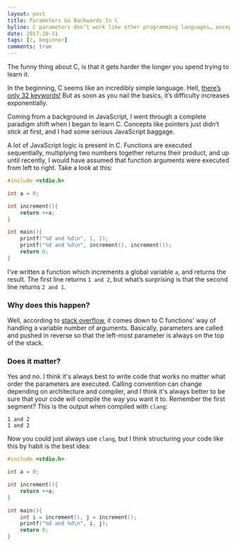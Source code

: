 ```yaml
---
layout: post
title: Parameters Go Backwards In C
byline: C parameters don’t work like other programming languages… except when they do.
date: 2017-10-31 
tags: [c, beginner]
comments: true
---
```

The funny thing about C, is that it gets harder the longer you spend trying to learn it.  

In the beginning, C seems like an incredibly simple language. Hell, [there’s only 32 keywords!][32-keywords] But as soon as you nail the basics, it’s difficulty increases exponentially.  

Coming from a background in JavaScript, I went through a complete paradigm shift when I began to learn C. Concepts like pointers just didn’t stick at first, and I had some serious JavaScript baggage.  

A lot of JavaScript logic is present in C. Functions are executed sequentially, multiplying two numbers together returns their product, and up until recently, I would have assumed that function arguments were executed from left to right. Take a look at this:  

```c
#include <stdio.h>

int a = 0;

int increment(){
    return ++a;
}

int main(){
    printf("%d and %d\n", 1, 2);
    printf("%d and %d\n", increment(), increment());
    return 0;
}
```

I’ve written a function which increments a global variable `a`, and returns the result. The first line returns `1 and 2`, but what’s surprising is that the second line returns `2 and 1`. 

### Why does this happen?
Well, according to [stack overflow][passing-args-reverse], it comes down to C functions' way of handling a variable number of arguments. Basically, parameters are called and pushed in reverse so that the left-most parameter is always on the top of the stack.  

### Does it matter?
Yes and no. I think it's always best to write code that works no matter what order the parameters are executed. Calling convention can change depending on architecture and compiler, and I think it's always better to be sure that your code will compile the way you want it to. Remember the first segment? This is the output when compiled with `clang`:

```
1 and 2
1 and 2
```

Now you could just always use `clang`, but I think structuring your code like this by habit is the best idea:

```c
#include <stdio.h>

int a = 0;

int increment(){
    return ++a;
}

int main(){
    int i = increment(), j = increment();
    printf("%d and %d\n", i, j);
    return 0;
}
```


[passing-args-reverse]:https://stackoverflow.com/questions/18690322/what-is-the-point-of-passing-arguments-in-the-reverse-order-in-c

[32-keywords]:https://www.programiz.com/c-programming/list-all-keywords-c-language

